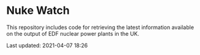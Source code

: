 # Nuke Watch

This repository includes code for retrieving the latest information available on the output of EDF nuclear power plants in the UK.

Last updated: 2021-04-07 18:26